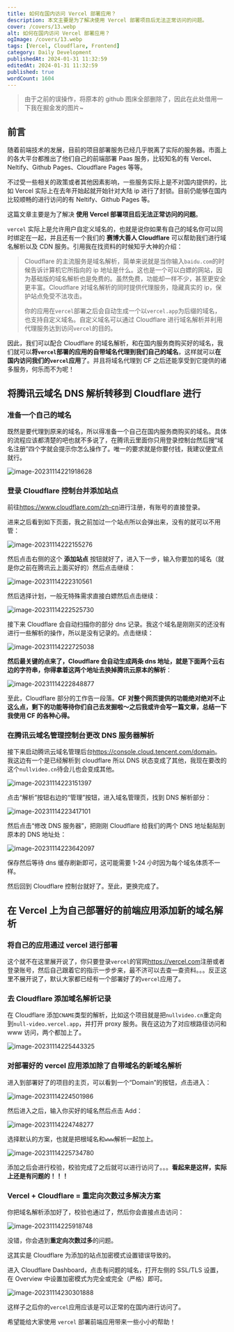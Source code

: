 ```yaml
---
title: 如何在国内访问 Vercel 部署应用？
description: 本文主要是为了解决使用 Vercel 部署项目后无法正常访问的问题。
cover: /covers/13.webp
alt: 如何在国内访问 Vercel 部署应用？
ogImage: /covers/13.webp
tags: [Vercel, Cloudflare, Frontend]
category: Daily Development
publishedAt: 2024-01-31 11:32:59
editedAt: 2024-01-31 11:32:59
published: true
wordCount: 1604
---
```


> 由于之前的误操作，将原本的 github 图床全部删除了，因此在此处借用一下我在掘金发的图片\~

## 前言

随着前端技术的发展，目前的项目部署服务已经几乎脱离了实际的服务器。市面上的各大平台都推出了他们自己的前端部署 Paas 服务，比较知名的有 Vercel、Neltify、Github Pages、Cloudflare Pages 等等。

不过受一些相关的政策或者其他因素影响，一些服务实际上是不对国内提供的，比如 Vercel 实际上在去年开始起就开始针对大陆 ip 进行了封锁。目前仍能够在国内比较顺畅的进行访问的有 Neltify、Github Pages 等。

这篇文章主要是为了解决 **使用 Vercel 部署项目后无法正常访问的问题**。

`vercel` 实际上是允许用户自定义域名的，也就是说你如果有自己的域名你可以同时绑定在一起，并且还有一个我们的 **赛博大善人 Cloudflare** 可以帮助我们进行域名解析以及 CDN 服务。引用我在找资料的时候知乎大神的介绍：

> Cloudflare 的主流服务是域名解析，简单来说就是当你输入`baidu.com`的时候告诉计算机它所指向的 ip 地址是什么。这也是一个可以白嫖的网站，因为基础版的域名解析也是免费的。虽然免费，功能却一样不少，甚至更安全更丰富。Cloudflare 对域名解析的同时提供代理服务，隐藏真实的 ip，保护站点免受不法攻击。
>
> 你的应用在`vercel`部署之后会自动生成一个以`vercel.app`为后缀的域名，也支持自定义域名。自定义域名可以通过 Cloudflare 进行域名解析并利用代理服务达到访问`vercel`的目的。

因此，我们可以配合 Cloudflare 的域名解析，和在国内服务商购买好的域名，我们就可以**将`vercel`部署的应用的自带域名代理到我们自己的域名**，这样就可以**在国内访问我们的`vercel`应用**了。并且将域名代理到 CF 之后还能享受到它提供的诸多服务，何乐而不为呢！

## 将腾讯云域名 DNS 解析转移到 Cloudflare 进行

### 准备一个自己的域名

既然是要代理到原来的域名，所以得准备一个自己在国内服务商购买的域名。具体的流程应该都清楚的吧也就不多说了，在腾讯云里面你只用登录控制台然后搜“域名注册”四个字就会提示你怎么操作了。唯一的要求就是你要付钱，我建议便宜点就行。

![image-20231114221918628](https://p3-juejin.byteimg.com/tos-cn-i-k3u1fbpfcp/50652c823a5f453c81a8391c1fd2b1a1~tplv-k3u1fbpfcp-jj-mark:0:0:0:0:q75.image#?w=2555&h=1238&s=430089&e=png&b=fefefe)

### 登录 Cloudflare 控制台并添加站点

前往<https://www.cloudflare.com/zh-cn>进行注册，有账号的直接登录。

进来之后看到如下页面，我之前加过一个站点所以会弹出来，没有的就可以不用管：

![image-20231114222155276](https://p3-juejin.byteimg.com/tos-cn-i-k3u1fbpfcp/40a49280b6bc4bb3b9fd37dfea961bcc~tplv-k3u1fbpfcp-jj-mark:0:0:0:0:q75.image#?w=2555&h=1238&s=162512&e=png&b=fefefe)

然后点击右侧的这个 **添加站点** 按钮就好了，进入下一步，输入你要加的域名（就是你之前在腾讯云上面买好的）然后点击继续：

![image-20231114222310561](https://p3-juejin.byteimg.com/tos-cn-i-k3u1fbpfcp/d339c545f4f742be9936e08e270dc1bf~tplv-k3u1fbpfcp-jj-mark:0:0:0:0:q75.image#?w=2555&h=1238&s=184775&e=png&b=ffffff)

然后选择计划，一般无特殊需求直接白嫖然后点击继续：

![image-20231114222525730](https://p3-juejin.byteimg.com/tos-cn-i-k3u1fbpfcp/ad1a5bd4d5f14e9fa8100387f0b46df0~tplv-k3u1fbpfcp-jj-mark:0:0:0:0:q75.image#?w=2555&h=1238&s=106328&e=png&b=ffffff)

接下来 Cloudflare 会自动扫描你的部分 dns 记录。我这个域名是刚刚买的还没有进行一些解析的操作，所以是没有记录的。点击继续：

![image-20231114222725038](https://p3-juejin.byteimg.com/tos-cn-i-k3u1fbpfcp/fb149434c3a14835bc41c0c330ccf134~tplv-k3u1fbpfcp-jj-mark:0:0:0:0:q75.image#?w=2555&h=1238&s=142011&e=png&b=fefefe)

**然后最关键的点来了，Cloudflare 会自动生成两条 dns 地址，就是下面两个云右边的字符串，你得拿着这两个地址去换掉腾讯云原本的解析**：

![image-20231114222848877](https://p3-juejin.byteimg.com/tos-cn-i-k3u1fbpfcp/8154c17f4d6149e39e93621c45634401~tplv-k3u1fbpfcp-jj-mark:0:0:0:0:q75.image#?w=2555&h=1238&s=223449&e=png&b=fefefe)

至此，Cloudflare 部分的工作告一段落。**CF 对整个网页提供的功能绝对绝对不止这么点，剩下的功能等待你们自己去发掘啦～之后我或许会写一篇文章，总结一下我使用 CF 的各种心得。**

### 在腾讯云域名管理控制台更改 DNS 服务器解析

接下来启动腾讯云域名管理后台<https://console.cloud.tencent.com/domain>。我这边有一个是已经解析到 cloudflare 所以 DNS 状态变成了其他，我现在要改的这个`nullvideo.cn`待会儿也会变成其他。

![image-20231114223151397](https://p3-juejin.byteimg.com/tos-cn-i-k3u1fbpfcp/c40e2731ff8d4495be42e0a7fdc17741~tplv-k3u1fbpfcp-jj-mark:0:0:0:0:q75.image#?w=2555&h=1238&s=235201&e=png&b=ffffff)

点击“解析”按钮右边的“管理”按钮，进入域名管理页，找到 DNS 解析部分：

![image-20231114223417101](https://p3-juejin.byteimg.com/tos-cn-i-k3u1fbpfcp/cabd9098aaf8419a990e68f42d905185~tplv-k3u1fbpfcp-jj-mark:0:0:0:0:q75.image#?w=2555&h=1238&s=184044&e=png&b=ffffff)

然后点击“修改 DNS 服务器”，把刚刚 Cloudflare 给我们的两个 DNS 地址黏贴到原本的 DNS 地址处：

![image-20231114223642097](https://p3-juejin.byteimg.com/tos-cn-i-k3u1fbpfcp/bebb99e2674e421d9ff522ffe35544b8~tplv-k3u1fbpfcp-jj-mark:0:0:0:0:q75.image#?w=2555&h=1238&s=181500&e=png&b=323232)

保存然后等待 dns 缓存刷新即可，这可能需要 1-24 小时因为每个域名体质不一样。

然后回到 Cloudflare 控制台就好了。至此，更换完成了。

## 在 Vercel 上为自己部署好的前端应用添加新的域名解析

### 将自己的应用通过 vercel 进行部署

这个就不在这里展开说了，你只要登录`vercel`的官网<https://vercel.com>注册或者登录账号，然后自己跟着它的指示一步步来，最不济可以去查一查资料。。。反正这里不展开说了，默认大家都已经有一个部署好了的`vercel`应用了。

### 去 Cloudflare 添加域名解析记录

在 Cloudflare 添加`CNAME`类型的解析，比如这个项目就是把`nullvideo.cn`重定向到`null-video.vercel.app`，并打开 proxy 服务。我在这边为了对应根路径访问和 www 访问，两个都加上了。

![image-20231114225443325](https://p3-juejin.byteimg.com/tos-cn-i-k3u1fbpfcp/25c0ea96860147a2b7951f79e6cdfd9d~tplv-k3u1fbpfcp-jj-mark:0:0:0:0:q75.image#?w=2555&h=1238&s=205670&e=png&b=fcfcfc)

### 对部署好的 vercel 应用添加除了自带域名的新域名解析

进入到部署好了的项目的主页，可以看到一个“Domain”的按钮，点击进入：

![image-20231114224501986](https://p3-juejin.byteimg.com/tos-cn-i-k3u1fbpfcp/f6b74c0fd3d14284a4db3ab9e418e615~tplv-k3u1fbpfcp-jj-mark:0:0:0:0:q75.image#?w=2555&h=1238&s=146368&e=png&b=fcfcfc)

然后进入之后，输入你买好的域名然后点击 Add：

![image-20231114224748277](https://p3-juejin.byteimg.com/tos-cn-i-k3u1fbpfcp/9311981ada8a4499a03e0a2e16c8c852~tplv-k3u1fbpfcp-jj-mark:0:0:0:0:q75.image#?w=2555&h=1238&s=135666&e=png&b=fefefe)

选择默认的方案，也就是把根域名和`www`解析一起加上。

![image-20231114225734780](https://p3-juejin.byteimg.com/tos-cn-i-k3u1fbpfcp/c27f61e341fd4c1f99e753ccdc993675~tplv-k3u1fbpfcp-jj-mark:0:0:0:0:q75.image#?w=2555&h=1238&s=175737&e=png&b=fefefe)

添加之后会进行校验，校验完成了之后就可以进行访问了。。。**看起来是这样，实际上还是有问题的！！！**

### Vercel + Cloudflare = 重定向次数过多解决方案

你把域名解析添加好了，校验也通过了，然后你会直接点击访问：

![image-20231114225918748](https://p3-juejin.byteimg.com/tos-cn-i-k3u1fbpfcp/ba446e07a3144f1a804b41fecc8e24aa~tplv-k3u1fbpfcp-jj-mark:0:0:0:0:q75.image#?w=2555&h=1238&s=42870&e=png&b=ffffff)

没错，你会遇到**重定向次数过多**的问题。

这其实是 Cloudflare 为添加的站点加密模式设置错误导致的。

进入 Cloudflare Dashboard，点击有问题的域名，打开左侧的 SSL/TLS 设置，在 Overview 中设置加密模式为完全或完全（严格）即可。

![image-20231114230301888](https://p3-juejin.byteimg.com/tos-cn-i-k3u1fbpfcp/f88f0e0b8aef4ffdac4dc14005d9ce43~tplv-k3u1fbpfcp-jj-mark:0:0:0:0:q75.image#?w=2555&h=1238&s=184673&e=png&b=fefefe)

这样子之后你的`vercel`应用应该是可以正常的在国内进行访问了。

希望能给大家使用 `vercel` 部署前端应用带来一些小小的帮助！

